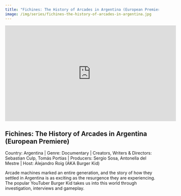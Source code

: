 ```yaml
---
title: "Fichines: The History of Arcades in Argentina (European Premiere)"
image: /img/series/fichines-the-history-of-arcades-in-argentina.jpg
---
```

<iframe width="560" height="315" src="https://vimeo.com/877638006?share=copy" frameborder="0" allow="accelerometer; autoplay; encrypted-media; gyroscope; picture-in-picture" allowfullscreen></iframe>

## Fichines: The History of Arcades in Argentina (European Premiere)
Country: Argentina | Genre: Documentary | Creators, Writers & Directors: Sebastian Culp, Tomás Portias | Producers: Sergio Sosa, Antonella del Mestre | Host: Alejandro Roig (AKA Burger Kid)

Arcade machines marked an entire generation, and the story of how they settled in Argentina is as exciting as the resurgence they are experiencing. The popular YouTuber Burger Kid takes us into this world through investigation, interviews and gameplay.
